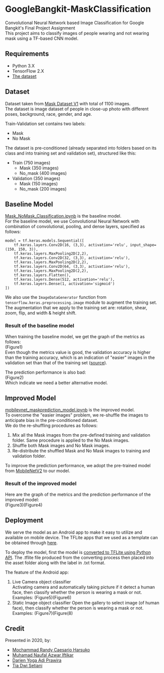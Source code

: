 # GoogleBangkit-MaskClassification

Convolutional Neural Network based Image Classification for Google Bangkit's Final Project Assignment </br>
This project aims to classify images of people wearing and not wearing mask using a TF-based CNN model.

## Requirements
- Python 3.X
- TensorFlow 2.X
- [The dataset](https://www.kaggle.com/ahmetfurkandemr/mask-datasets-v1/kernels) 

## Dataset 
Dataset taken from [Mask Dataset V1](https://www.kaggle.com/ahmetfurkandemr/mask-datasets-v1/kernels) with total of 1100 images. <br />
The dataset is image dataset of people in close-up photo with different poses, background, race, gender, and age. <br />

Train-Validation set contains two labels: <br />
- Mask
- No Mask

The dataset is pre-conditioned (already separated into folders based on its class and into training set and validation set), structured like this: <br />
- Train (750 images)
  - Mask (350 images)
  - No_mask (400 images)
- Validation (350 images)
  - Mask (150 images)
  - No_mask (200 images)

## Baseline Model
[Mask_NoMask_Classification.ipynb](https://github.com/tiadwi/GoogleBangkit-MaskClassification/blob/master/Mask_NoMask_Classification.ipynb) is the baseline model. <br />
For the baseline model, we use Convolutional Neural Network with combination of convolutional, pooling, and dense layers, specified as follows: <br />
```
model = tf.keras.models.Sequential([
    tf.keras.layers.Conv2D(16, (3,3), activation='relu', input_shape=(150, 150, 3)),
    tf.keras.layers.MaxPooling2D(2,2),
    tf.keras.layers.Conv2D(32, (3,3), activation='relu'),
    tf.keras.layers.MaxPooling2D(2,2), 
    tf.keras.layers.Conv2D(64, (3,3), activation='relu'), 
    tf.keras.layers.MaxPooling2D(2,2),
    tf.keras.layers.Flatten(), 
    tf.keras.layers.Dense(512, activation='relu'), 
    tf.keras.layers.Dense(1, activation='sigmoid')  
])
```

We also use the `ImageDataGenerator` function from `tensorflow.keras.preprocessing.image` module to augment the training set. The augmentation that we apply to the training set are: rotation, shear, zoom, flip, and width & height shift.

### Result of the baseline model
When training the baseline model, we get the graph of the metrics as follows: <br />
(Figure1)<br />
Even though the metrics value is good, the validation accuracy is higher than the training accuracy, which is an indication of "easier" images in the validation set than that of the training set ([source](https://www.researchgate.net/post/When_can_Validation_Accuracy_be_greater_than_Training_Accuracy_for_Deep_Learning_Models)).

The prediction performance is also bad:<br />
(Figure2)<br />
Which indicate we need a better alternative model.

## Improved Model
[mobilevnet_maskprediction_model.ipynb](https://github.com/tiadwi/GoogleBangkit-MaskClassification/blob/master/mobilevnet_maskprediction_model.ipynb) is the improved model. <br />
To overcome the "easier images" problem, we re-shuffle the images to anticipate bias in the pre-conditioned dataset. <br />
We do the re-shuffling procedures as follows:
1. Mix all the Mask images from the pre-defined training and validation folder. Same procedure is applied to the No Mask images.
2. Shuffle both Mask images and No Mask images.
3. Re-distribute the shuffled Mask and No Mask images to training and validation folder.

To improve the prediction performance, we adopt the pre-trained model from [MobileNetV2](https://github.com/tensorflow/models/tree/master/research/slim/nets/mobilenet) to our model.

### Result of the improved model
Here are the graph of the metrics and the prediction performance of the improved model:<br />
(Figure3)(Figure4)

## Deployment
We serve the model as an Android app to make it easy to utilize and available on mobile device. The TFLite apps that we used as a template can be obtained through [here](https://github.com/esafirm/bangkit-image-classifier-example).

To deploy the model, first the model is [converted to TFLite using Python API](https://github.com/tensorflow/tensorflow/blob/master/tensorflow/lite/g3doc/convert/python_api.md). The .tflite file produced from the converting process then placed into the asset folder along with the label in .txt format.

The feature of the Android app:
1. Live Camera object classifier<br />
Activating camera and automatically taking picture if it detect a human face, then classify whether the person is wearing a mask or not.<br />
Examples:
(Figure5)(Figure6)
2. Static Image object classifier
Open the gallery to select image (of human face), then classify whether the person is wearing a mask or not.<br />
Examples:
(Figure7)(Figure(8)

## Credit
Presented in 2020, by: <br />
- [Mochammad Randy Caesario Harsuko](https://github.com/mrch-hub) 
- [Muhamad Naufal Azwar Iftikar](https://github.com/mnaufalazwar)
- [Darien Yoga Adi Prawira](https://github.com/darien-yoga)
- [Tia Dwi Setiani](https://github.com/tiadwi)


